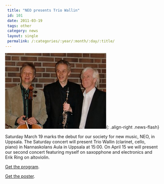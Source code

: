 ```yaml
---
 title: "NEO presents Trio Wallin"
 id: 101
 date: 2011-03-19
 tags: other
 category: news
 layout: single
 permalink: /:categories/:year/:month/:day/:title/
---
```

![image-right](/assets/images/news/wallin.jpg){: .align-right .news-flash}

Saturday March 19 marks the debut for our society for new music, NEO, in Uppsala. The Saturday concert will present Trio Wallin (clarinet, cello, piano) in Nannaskolans Aula in Uppsala at 15:00. On April 15 we will present our second concert featuring myself on saxopphone and electronics and Erik Ring on altoviolin.
</p>
<p><a href="documents/WallinProgram.pdf">Get the program</a>.</p>
<p><a href="documents/KulturforeningenNEO.pdf">Get the poster</a>.</p>

